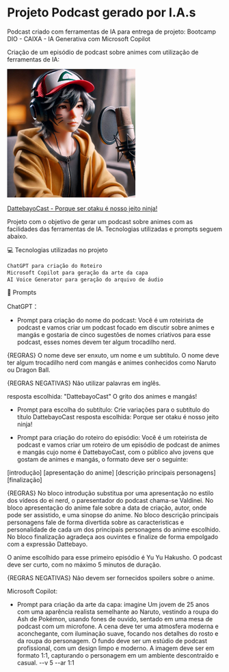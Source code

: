 # Projeto Podcast gerado por I.A.s
Podcast criado com ferramentas de IA para entrega de projeto: Bootcamp DIO - CAIXA - IA Generativa com Microsoft Copilot

Criação de um episódio de podcast sobre animes com utilização de ferramentas de IA:

<img src="/capa_dattebayo_cast.png" alt="Texto alternativo da imagem" width="300"/>

[DattebayoCast - Porque ser otaku é nosso jeito ninja!](/dattebayo_cast_eleven_labs.mp3)


Projeto com o objetivo de gerar um podcast sobre animes com as facilidades das ferramentas de IA. Tecnologias utilizadas e prompts seguem abaixo.


💻 Tecnologias utilizadas no projeto

    ChatGPT para criação do Roteiro
    Microsoft Copilot para geração da arte da capa
    AI Voice Generator para geração do arquivo de áudio

🧠 Prompts

ChatGPT：
- Prompt para criação do nome do podcast: Você é um roteirista de podcast e vamos criar um podcast focado em discutir sobre animes e mangás e gostaria de cinco sugestões de nomes criativos para esse podcast, esses nomes devem ter algum trocadilho nerd.

{REGRAS}
O nome deve ser enxuto, um nome e um subtítulo.
O nome deve ter algum trocadilho nerd com mangás e animes conhecidos como Naruto ou Dragon Ball.

{REGRAS NEGATIVAS}
Não utilizar palavras em inglês.

resposta escolhida: "DattebayoCast"
O grito dos animes e mangás!

- Prompt para escolha do subtítulo: Crie variações para o subtítulo do título DattebayoCast
resposta escolhida: Porque ser otaku é nosso jeito ninja!

- Prompt para criação do roteiro do episódio:
Você é um roteirista de podcast e vamos criar um roteiro de um episódio de podcast de animes e mangás cujo nome é DattebayoCast,
com o público alvo jovens que gostam de animes e mangás, o formato deve ser o seguinte:

[introdução]
[apresentação do anime]
[descrição principais personagens]
[finalização]

{REGRAS}
No bloco introdução substitua por uma apresentação no estilo dos vídeos do ei nerd, o paresentador do podcast chama-se Valdinei.
No bloco apresentação do anime fale sobre a data de criação, autor, onde pode ser assistido, e uma sinopse do anime.
No bloco descrição principais personagens fale de forma divertida sobre as caracteristicas e personalidade de cada um dos principais personagens do anime escolhido.
No bloco finalização agradeça aos ouvintes e finalize de forma empolgado com a expressão Dattebayo.

O anime escolhido para esse primeiro episódio é Yu Yu Hakusho.
O podcast deve ser curto, com no máximo 5 minutos de duração.

{REGRAS NEGATIVAS}
Não devem ser fornecidos spoilers sobre o anime.


Microsoft Copilot:
- Prompt para criação da arte da capa: imagine Um jovem de 25 anos com uma aparência realista semelhante ao Naruto, vestindo a roupa do Ash de Pokémon, usando fones de ouvido, sentado em uma mesa de podcast com um microfone. A cena deve ter uma atmosfera moderna e aconchegante, com iluminação suave, focando nos detalhes do rosto e da roupa do personagem. O fundo deve ser um estúdio de podcast profissional, com um design limpo e moderno. A imagem deve ser em formato 1:1, capturando o personagem em um ambiente descontraído e casual. --v 5 --ar 1:1
